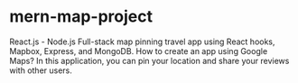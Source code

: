 # mern-map-project
React.js - Node.js Full-stack map pinning travel app using React hooks, Mapbox, Express, and MongoDB. How to create an app using Google Maps? In this application, you can pin your location and share your reviews with other users.
